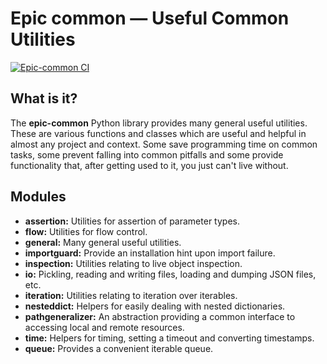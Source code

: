 # Epic common &mdash; Useful Common Utilities
[![Epic-common CI](https://github.com/epic-framework/epic-common/actions/workflows/ci.yml/badge.svg)](https://github.com/epic-framework/epic-common/actions/workflows/ci.yml)

## What is it?
The **epic-common** Python library provides many general useful utilities.
These are various functions and classes which are useful and helpful in almost any project and context.
Some save programming time on common tasks, some prevent falling into common pitfalls and some provide 
functionality that, after getting used to it, you just can't live without.

## Modules
- **assertion:** Utilities for assertion of parameter types.
- **flow:** Utilities for flow control.
- **general:** Many general useful utilities.
- **importguard:** Provide an installation hint upon import failure.
- **inspection:** Utilities relating to live object inspection.
- **io:** Pickling, reading and writing files, loading and dumping JSON files, etc.
- **iteration:** Utilities relating to iteration over iterables.
- **nesteddict:** Helpers for easily dealing with nested dictionaries.
- **pathgeneralizer:** An abstraction providing a common interface to accessing local and remote resources.
- **time:** Helpers for timing, setting a timeout and converting timestamps.
- **queue:** Provides a convenient iterable queue.
